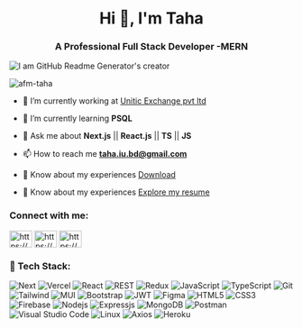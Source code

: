 
<h1 align="center">Hi 👋, I'm Taha</h1>
<h3 align="center">A Professional Full Stack Developer -MERN</h3>

![I am GitHub Readme Generator's creator](https://bluex.vercel.app/_next/image?url=%2Facd.gif&w=1920&q=75)

<p align="left"> <img src="https://komarev.com/ghpvc/?username=afm-taha&label=Profile%20views&color=0e75b6&style=flat" alt="afm-taha" /> </p>




- 🔭 I’m currently working at [Unitic Exchange pvt ltd](https://uniticexchange.com/) 
- 🌱 I’m currently learning **PSQL**

- 💬 Ask me about **Next.js** || **React.js** || **TS** || **JS**

- 📫 How to reach me **taha.iu.bd@gmail.com**
  
- 📄 Know about my experiences [Download](https://drive.google.com/drive/folders/1emZgV4i0lloaBgJZOg3DeVVw_AHch3Xw?usp=drive_link)

- 📄 Know about my experiences [Explore my resume](https://drive.google.com/file/d/1pLG9dXXaDUk7oLjdgDGLWNsp53vhq304/view?usp=sharing)

<h3 align="left">Connect with me:</h3>
<p align="left">
<a href="https://linkedin.com/in/https://www.linkedin.com/in/md-taha-43949a22a/" target="blank"><img align="center" src="https://raw.githubusercontent.com/rahuldkjain/github-profile-readme-generator/master/src/images/icons/Social/linked-in-alt.svg" alt="https://www.linkedin.com/in/md-taha-43949a22a/" height="30" width="40" /></a>
<a href="https://stackoverflow.com/users/https://stackoverflow.com/users/18383593/taha" target="blank"><img align="center" src="https://raw.githubusercontent.com/rahuldkjain/github-profile-readme-generator/master/src/images/icons/Social/stack-overflow.svg" alt="https://stackoverflow.com/users/18383593/taha" height="30" width="40" /></a>
<a href="https://fb.com/https://www.facebook.com/taha.lm.1f" target="blank"><img align="center" src="https://raw.githubusercontent.com/rahuldkjain/github-profile-readme-generator/master/src/images/icons/Social/facebook.svg" alt="https://www.facebook.com/taha.lm.1f" height="30" width="40" /></a>
</p>

### 🚀 Tech Stack:
![Next](https://img.shields.io/badge/Next-black?style=for-the-badge&logo=next.js&logoColor=white)
![Vercel](https://img.shields.io/badge/Vercel-black?style=for-the-badge&logo=vercel&logoColor=white)
![React](https://img.shields.io/badge/React-20232A?style=for-the-badge&logo=react&logoColor=61DAFB)
![REST](https://img.shields.io/badge/REST_API-1e293b?style=for-the-badge&logo=trpc&logoColor=white)
![Redux](https://img.shields.io/badge/Redux-764abc?style=for-the-badge&logo=redux&logoColor=white)
![JavaScript](https://img.shields.io/badge/JavaScript-F7DF1E?style=for-the-badge&logo=javascript&logoColor=black)
![TypeScript](https://img.shields.io/badge/TypeScript-3178c6?style=for-the-badge&logo=TypeScript&logoColor=white)
![Git](https://img.shields.io/badge/Git-F05032?style=for-the-badge&logo=git&logoColor=white)
![Tailwind](https://img.shields.io/badge/Tailwind-0a9eb5?style=for-the-badge&logo=tailwindcss&logoColor=white)
![MUI](https://img.shields.io/badge/MUI-2482ff?style=for-the-badge&logo=mui&logoColor=white)
![Bootstrap](https://img.shields.io/badge/Bootstrap-7511f6?style=for-the-badge&logo=bootstrap&logoColor=white)
![JWT](https://img.shields.io/badge/JWT-d63aff?style=for-the-badge&logo=zapier&logoColor=white)
![Figma](https://img.shields.io/badge/Figma-FC427B?style=for-the-badge&logo=figma&logoColor=white)
![HTML5](https://img.shields.io/badge/HTML-E34C26?style=for-the-badge&logo=html5&logoColor=white)
![CSS3](https://img.shields.io/badge/CSS-1d81c0?style=for-the-badge&logo=css3&logoColor=white)
![Firebase](https://img.shields.io/badge/firebase-f5820d?style=for-the-badge&logo=firebase&logoColor=white)
![Nodejs](https://img.shields.io/badge/Node_JS-339933?style=for-the-badge&logo=nodedotjs&logoColor=white)
![Expressjs](https://img.shields.io/badge/Express-4e4e4e?style=for-the-badge&logo=express&logoColor=white)
![MongoDB](https://img.shields.io/badge/MongoDB-4EA94B?style=for-the-badge&logo=mongodb&logoColor=white)
![Postman](https://img.shields.io/badge/Postman-ff6c37?style=for-the-badge&logo=postman&logoColor=white)
![Visual Studio Code](https://img.shields.io/badge/VS_Code-0078D4?style=for-the-badge&logo=visual%20studio%20code&logoColor=white)
![Linux](https://img.shields.io/badge/Linux-833471?style=for-the-badge&logo=ubuntu&logoColor=white)
![Axios](https://img.shields.io/badge/Axios-5a29e4?style=for-the-badge&logo=axios&logoColor=white)
![Heroku](https://img.shields.io/badge/Heroku-430098?style=for-the-badge&logo=heroku&logoColor=white)


<!-- ![GRAPHQL](https://img.shields.io/badge/GraphQL-E10098?style=for-the-badge&logo=graphql&logoColor=white) -->
<!-- ![Vue](https://img.shields.io/badge/Vue-083047?style=for-the-badge&logo=vue.js&logoColor=42b883) -->
<!-- ![SASS](https://img.shields.io/badge/Sass-CC6699?style=for-the-badge&logo=sass&logoColor=white) -->
<!-- ![Ant Design](https://img.shields.io/badge/AntD-FC427B?style=for-the-badge&logo=antdesign&logoColor=white) -->
<!-- ![NestJs](https://img.shields.io/badge/Nest_JS-e0234e?style=for-the-badge&logo=nestjs&logoColor=white) -->
 <!-- ![Wordpress](https://img.shields.io/badge/Wordpress-0077B5?style=for-the-badge&logo=wordpress&logoColor=white) -->
 <!-- ![Azure DevOps](https://img.shields.io/badge/Azure_DevOps-0078D4?style=for-the-badge&logo=microsoftazure&logoColor=white) -->
<!-- ![Apollo](https://img.shields.io/badge/Apollo-311c87?style=for-the-badge&logo=apollographql&logoColor=white) -->

<!-- <h3 align="left">Languages and Tools:</h3>
<p align="left"> <a href="https://getbootstrap.com" target="_blank" rel="noreferrer"> <img src="https://raw.githubusercontent.com/devicons/devicon/master/icons/bootstrap/bootstrap-plain-wordmark.svg" alt="bootstrap" width="40" height="40"/> </a> <a href="https://www.w3schools.com/css/" target="_blank" rel="noreferrer"> <img src="https://raw.githubusercontent.com/devicons/devicon/master/icons/css3/css3-original-wordmark.svg" alt="css3" width="40" height="40"/> </a> <a href="https://www.figma.com/" target="_blank" rel="noreferrer"> <img src="https://www.vectorlogo.zone/logos/figma/figma-icon.svg" alt="figma" width="40" height="40"/> </a> <a href="https://firebase.google.com/" target="_blank" rel="noreferrer"> <img src="https://www.vectorlogo.zone/logos/firebase/firebase-icon.svg" alt="firebase" width="40" height="40"/> </a> <a href="https://git-scm.com/" target="_blank" rel="noreferrer"> <img src="https://www.vectorlogo.zone/logos/git-scm/git-scm-icon.svg" alt="git" width="40" height="40"/> </a> <a href="https://heroku.com" target="_blank" rel="noreferrer"> <img src="https://www.vectorlogo.zone/logos/heroku/heroku-icon.svg" alt="heroku" width="40" height="40"/> </a> <a href="https://www.w3.org/html/" target="_blank" rel="noreferrer"> <img src="https://raw.githubusercontent.com/devicons/devicon/master/icons/html5/html5-original-wordmark.svg" alt="html5" width="40" height="40"/> </a> <a href="https://developer.mozilla.org/en-US/docs/Web/JavaScript" target="_blank" rel="noreferrer"> <img src="https://raw.githubusercontent.com/devicons/devicon/master/icons/javascript/javascript-original.svg" alt="javascript" width="40" height="40"/> </a> <a href="https://www.mongodb.com/" target="_blank" rel="noreferrer"> <img src="https://raw.githubusercontent.com/devicons/devicon/master/icons/mongodb/mongodb-original-wordmark.svg" alt="mongodb" width="40" height="40"/> </a> <a href="https://nextjs.org/" target="_blank" rel="noreferrer"> <img src="https://cdn.worldvectorlogo.com/logos/nextjs-2.svg" alt="nextjs" width="40" height="40"/> </a> <a href="https://nodejs.org" target="_blank" rel="noreferrer"> <img src="https://raw.githubusercontent.com/devicons/devicon/master/icons/nodejs/nodejs-original-wordmark.svg" alt="nodejs" width="40" height="40"/> </a> <a href="https://reactjs.org/" target="_blank" rel="noreferrer"> <img src="https://raw.githubusercontent.com/devicons/devicon/master/icons/react/react-original-wordmark.svg" alt="react" width="40" height="40"/> </a> <a href="https://redux.js.org" target="_blank" rel="noreferrer"> <img src="https://raw.githubusercontent.com/devicons/devicon/master/icons/redux/redux-original.svg" alt="redux" width="40" height="40"/> </a> <a href="https://sass-lang.com" target="_blank" rel="noreferrer"> <img src="https://raw.githubusercontent.com/devicons/devicon/master/icons/sass/sass-original.svg" alt="sass" width="40" height="40"/> </a> <a href="https://tailwindcss.com/" target="_blank" rel="noreferrer"> <img src="https://www.vectorlogo.zone/logos/tailwindcss/tailwindcss-icon.svg" alt="tailwind" width="40" height="40"/> </a> <a href="https://www.adobe.com/products/xd.html" target="_blank" rel="noreferrer"> <img src="https://cdn.worldvectorlogo.com/logos/adobe-xd.svg" alt="xd" width="40" height="40"/> </a> </p>
 -->


<!--

<p align="center">
  <img width="60%" src="https://github-readme-streak-stats.herokuapp.com/?user=tahamah&background=0D1117&sideNums=FFFFFF&sideLabels=9A9A9A&currStreakNum=FB8C00&dates=6E6E6E" />
</p>

 -->
